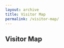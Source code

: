 ```yaml
---
layout: archive
title: Visitor Map
permalink: /visitor-map/
---
```


<h2>Visitor Map</h2>
<div id="map" style="height: 500px;"></div>

<link rel="stylesheet" href="https://unpkg.com/leaflet/dist/leaflet.css" />
<script src="https://unpkg.com/leaflet/dist/leaflet.js"></script>

<script>
const map = L.map('map').setView([20, 0], 2);
L.tileLayer('https://{s}.tile.openstreetmap.org/{z}/{x}/{y}.png', {
  attribution: '&copy; OpenStreetMap contributors'
}).addTo(map);

// Load from your GitHub repo raw file
fetch("https://raw.githubusercontent.com/danishfurekhdar/danishfurekhdar.github.io/main/_data/visitors.json")
  .then(res => res.json())
  .then(data => {
    data.forEach(v => {
      if (v.loc) {
        const [lat, lon] = v.loc.split(",");
        L.marker([parseFloat(lat), parseFloat(lon)])
          .addTo(map)
          .bindPopup(`Visitor from ${v.city}, ${v.country}`);
      }
    });
  });
</script>
